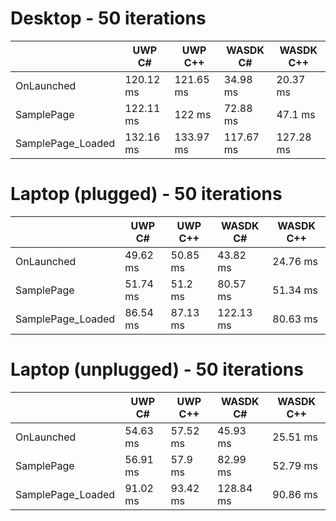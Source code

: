 # Desktop - 50 iterations
||UWP C# | UWP C++ | WASDK C# | WASDK C++
|---|---|---|---|----
|OnLaunched|120.12 ms | 121.65 ms | 34.98 ms | 20.37 ms
|SamplePage|122.11 ms  | 122 ms | 72.88 ms | 47.1 ms
|SamplePage_Loaded|132.16 ms | 133.97 ms | 117.67 ms | 127.28 ms

# Laptop (plugged) - 50 iterations
||UWP C# | UWP C++ | WASDK C# | WASDK C++
|---|---|---|---|----
|OnLaunched|49.62 ms | 50.85 ms | 43.82 ms | 24.76 ms
|SamplePage|51.74 ms  | 51.2 ms | 80.57 ms | 51.34 ms
|SamplePage_Loaded|86.54 ms | 87.13 ms | 122.13 ms | 80.63 ms

# Laptop (unplugged) - 50 iterations
||UWP C# | UWP C++ | WASDK C# | WASDK C++
|---|---|---|---|----
|OnLaunched|54.63 ms | 57.52 ms | 45.93 ms | 25.51 ms
|SamplePage|56.91 ms  | 57.9 ms | 82.99 ms | 52.79 ms
|SamplePage_Loaded|91.02 ms | 93.42 ms | 128.84 ms | 90.86 ms